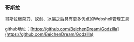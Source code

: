 ### 哥斯拉

哥斯拉继菜刀、蚁剑、冰蝎之后具有更多优点的Webshell管理工具

github地址：[https://github.com/BeichenDream/Godzilla](https://github.com/BeichenDream/Godzilla)

